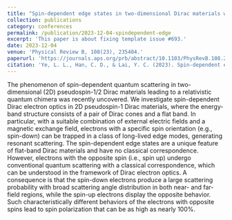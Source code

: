 ```yaml
---
title: "Spin-dependent edge states in two-dimensional Dirac materials with a flat band"
collection: publications
category: conferences
permalink: /publication/2023-12-04-spindependent-edge
excerpt: 'This paper is about fixing template issue #693.'
date: 2023-12-04
venue: 'Physical Review B, 108(23), 235404.'
paperurl: 'https://journals.aps.org/prb/abstract/10.1103/PhysRevB.108.235404'
citation: 'Ye, L. L., Han, C. D., & Lai, Y. C. (2023). Spin-dependent edge states in two-dimensional Dirac materials with a flat band. Physical Review B, 108(23), 235404.'
---
```


The phenomenon of spin-dependent quantum scattering in two-dimensional (2D) pseudospin-1/2 Dirac materials leading to a relativistic quantum chimera was recently uncovered. We investigate spin-dependent Dirac electron optics in 2D pseudospin-1 Dirac materials, where the energy-band structure consists of a pair of Dirac cones and a flat band. In particular, with a suitable combination of external electric fields and a magnetic exchange field, electrons with a specific spin orientation (e.g., spin-down) can be trapped in a class of long-lived edge modes, generating resonant scattering. The spin-dependent edge states are a unique feature of flat-band Dirac materials and have no classical correspondence. However, electrons with the opposite spin (i.e., spin up) undergo conventional quantum scattering with a classical correspondence, which can be understood in the framework of Dirac electron optics. A consequence is that the spin-down electrons produce a large scattering probability with broad scattering angle distribution in both near- and far-field regions, while the spin-up electrons display the opposite behavior. Such characteristically different behaviors of the electrons with opposite spins lead to spin polarization that can be as high as nearly 100%.
